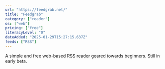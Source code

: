 ```yaml
---
url: "https://feedgrab.net/"
title: "Feedgrab"
category: ["reader"]
os: ["web"]
pricing: ["free"]
literacyLevel: "0"
dateAdded: "2025-01-29T15:27:15.637Z"
feeds: ["RSS"]
---
```


A simple and free web-based RSS reader geared towards beginners. Still in early beta.
